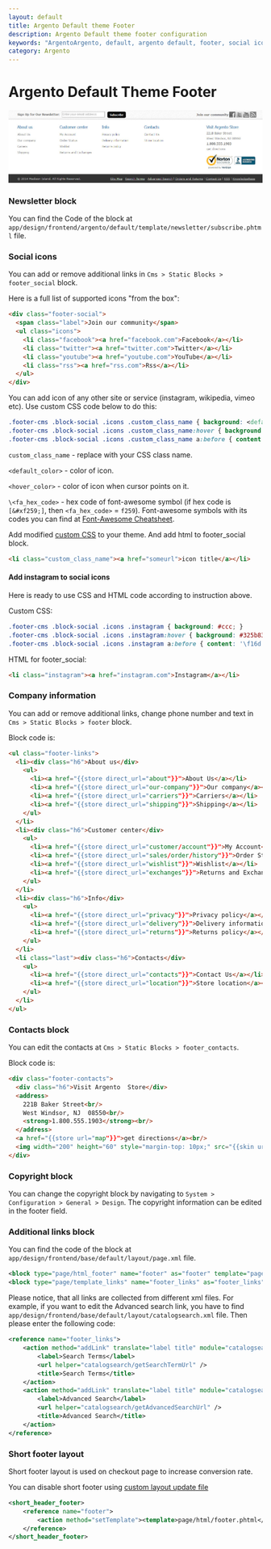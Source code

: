 ```yaml
---
layout: default
title: Argento Default theme Footer
description: Argento Default theme footer configuration
keywords: "ArgentoArgento, default, argento default, footer, social icons, links, copyright, contacts"
category: Argento
---
```


# Argento Default Theme Footer

![Argento Default theme footer](/images/argento/default/footer-links.jpg)

### Newsletter block

You can find the Code of the block at `app/design/frontend/argento/default/template/newsletter/subscribe.phtml` file.

### Social icons

You can add or remove additional links in `Cms > Static Blocks > footer_social` block.

Here is a full list of supported icons "from the box":

```html
<div class="footer-social">
  <span class="label">Join our community</span>
  <ul class="icons">
    <li class="facebook"><a href="facebook.com">Facebook</a></li>
    <li class="twitter"><a href="twitter.com">Twitter</a></li>
    <li class="youtube"><a href="youtube.com">YouTube</a></li>
    <li class="rss"><a href="rss.com">Rss</a></li>
  </ul>
</div>
```

You can add icon of any other site or service (instagram, wikipedia, vimeo etc). Use custom CSS code below to do this:

```css
.footer-cms .block-social .icons .custom_class_name { background: <default_color>; }
.footer-cms .block-social .icons .custom_class_name:hover { background: <hover_color>; }
.footer-cms .block-social .icons .custom_class_name a:before { content: '\<fa_hex_code>'; }
```

`custom_class_name` - replace with your CSS class name.

`<default_color>` - color of icon.

`<hover_color>` - color of icon when cursor points on it.

`\<fa_hex_code>` - hex code of font-awesome symbol (if hex code is `[&#xf259;]`, then `<fa_hex_code>` = `f259`). Font-awesome symbols with its codes you can find at [Font-Awesome Cheatsheet](https://fortawesome.github.io/Font-Awesome/cheatsheet/).


Add modified [custom CSS](../../theme-customization/small-changes/#custom-styles-and-javascript) to your theme. And add html to footer_social block.

```html
<li class="custom_class_name"><a href="someurl">icon title</a></li>
```

#### Add instagram to social icons

Here is ready to use CSS and HTML code according to instruction above.

Custom CSS:

```css
.footer-cms .block-social .icons .instagram { background: #ccc; }
.footer-cms .block-social .icons .instagram:hover { background: #325b83; }
.footer-cms .block-social .icons .instagram a:before { content: '\f16d'; }
```

HTML for footer_social:

```html
<li class="instagram"><a href="instagram.com">Instagram</a></li>
```

### Company information

You can add or remove additional links, change phone number and text in
`Cms > Static Blocks > footer` block. 

Block code is:

```html
<ul class="footer-links">
  <li><div class="h6">About us</div>
    <ul>
      <li><a href="{{store direct_url="about"}}">About Us</a></li>
      <li><a href="{{store direct_url="our-company"}}">Our company</a></li>
      <li><a href="{{store direct_url="carriers"}}">Carriers</a></li>
      <li><a href="{{store direct_url="shipping"}}">Shipping</a></li>
    </ul>
  </li>
  <li><div class="h6">Customer center</div>
    <ul>
      <li><a href="{{store direct_url="customer/account"}}">My Account</a></li>
      <li><a href="{{store direct_url="sales/order/history"}}">Order Status</a></li>
      <li><a href="{{store direct_url="wishlist"}}">Wishlist</a></li>
      <li><a href="{{store direct_url="exchanges"}}">Returns and Exchanges</a></li>
    </ul>
  </li>
  <li><div class="h6">Info</div>
    <ul>
      <li><a href="{{store direct_url="privacy"}}">Privacy policy</a></li>
      <li><a href="{{store direct_url="delivery"}}">Delivery information</a></li>
      <li><a href="{{store direct_url="returns"}}">Returns policy</a></li>
    </ul>
  </li>
  <li class="last"><div class="h6">Contacts</div>
    <ul>
      <li><a href="{{store direct_url="contacts"}}">Contact Us</a></li>
      <li><a href="{{store direct_url="location"}}">Store location</a></li>
    </ul>
  </li>
</ul>
```

### Contacts block

You can edit the contacts at `Cms > Static Blocks > footer_contacts`.

Block code is:

```html
<div class="footer-contacts">
  <div class="h6">Visit Argento  Store</div>
  <address>
    221B Baker Street<br/>
    West Windsor, NJ  08550<br/>
    <strong>1.800.555.1903</strong><br/>
  </address>
  <a href="{{store url="map"}}">get directions</a><br/>
  <img width="200" height="60" style="margin-top: 10px;" src="{{skin url="images/security_sign.gif"}}" srcset="{{skin url="images/security_sign@2x.gif"}} 2x" alt="Security Seal"/>
</div>
```

### Copyright block
You can change the copyright block by navigating to `System > Configuration > General > Design`.
The copyright information can be edited in the footer field.

### Additional links block

You can find the code of the block at `app/design/frontend/base/default/layout/page.xml` file.

```xml
<block type="page/html_footer" name="footer" as="footer" template="page/html/footer.phtml">
<block type="page/template_links" name="footer_links" as="footer_links" template="page/template/links.phtml"/>
```

Please notice, that all links are collected from different xml files. For example, if you want to edit the Advanced search link, you have to find `app/design/frontend/base/default/layout/catalogsearch.xml` file. Then please enter the following code:

```xml
<reference name="footer_links">
    <action method="addLink" translate="label title" module="catalogsearch" ifconfig="catalog/seo/search_terms">
        <label>Search Terms</label>
        <url helper="catalogsearch/getSearchTermUrl" />
        <title>Search Terms</title>
    </action>
    <action method="addLink" translate="label title" module="catalogsearch">
        <label>Advanced Search</label>
        <url helper="catalogsearch/getAdvancedSearchUrl" />
        <title>Advanced Search</title>
    </action>
</reference>
```

### Short footer layout

Short footer layout is used on checkout page to increase conversion rate.

You can disable short footer using [custom layout update file](/argento/theme-customization/small-changes/#custom-layout-update-file)

```xml
<short_header_footer>
    <reference name="footer">
        <action method="setTemplate"><template>page/html/footer.phtml</template></action>
    </reference>
</short_header_footer>
```
